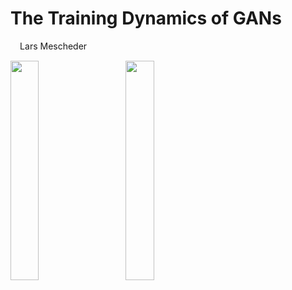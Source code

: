 <!-- .slide: class="titlepage layout-1x1" -->

<div class="column-1 flex-col">
<h1> The Training Dynamics of GANs</h1>

<p style="margin: 3%">Lars Mescheder </p>

<div>
<img src='gfx/title/max_planck_log.png' class="plain"  width="30%" style="vertical-align: middle">
<span style="display:inline-block; width: 5%"></span>
<img src='gfx/title/tuebingen_log.png' class="plain" width="30%" style="vertical-align: middle">
</div>

</div>